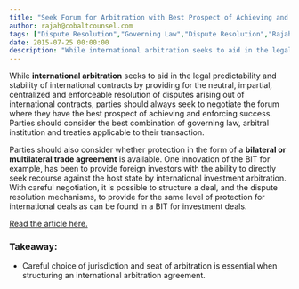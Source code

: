 ```yaml
---
title: "Seek Forum for Arbitration with Best Prospect of Achieving and Enforcing Successful Contract"
author: rajah@cobaltcounsel.com
tags: ["Dispute Resolution","Governing Law","Dispute Resolution","Rajah"]
date: 2015-07-25 00:00:00
description: "While international arbitration seeks to aid in the legal predictability and stability of international contracts by providing for the neutral, impartial, centralized and enforceable resolution of disputes arising out of international contracts, parties should always seek to negotiate the forum where they have the best prospect of achieving and enforcing success."
---
```




While **international arbitration** seeks to aid in the legal predictability and stability of international contracts by providing for the neutral, impartial, centralized and enforceable resolution of disputes arising out of international contracts, parties should always seek to negotiate the forum where they have the best prospect of achieving and enforcing success. Parties should consider the best combination of governing law, arbitral institution and treaties applicable to their transaction.

Parties should also consider whether protection in the form of a **bilateral or multilateral trade agreement** is available. One innovation of the BIT for example, has been to provide foreign investors with the ability to directly seek recourse against the host state by international investment arbitration. With careful negotiation, it is possible to structure a deal, and the dispute resolution mechanisms, to provide for the same level of protection for international deals as can be found in a BIT for investment deals.

[Read the article here.](http://www.lexology.com/library/detail.aspx?g=5fe9b5e8-05ea-43aa-848d-2d620a10745c)

### Takeaway:
- Careful choice of jurisdiction and seat of arbitration is essential when structuring an international arbitration agreement.
